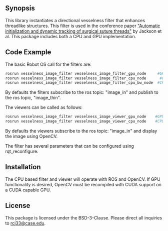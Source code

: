 ## Synopsis

This library instantiates a directional vesselness filter that enhances threadlike structures. This filter is used in the conference paper ["Automatic initialization and dynamic tracking of surgical suture threads"](http://ieeexplore.ieee.org/document/7139853/) by Jackson et al. This package includes both a CPU and GPU implementation.

## Code Example

The basic Robot OS call for the filters are: 
```sh
rosrun vesselness_image_filter vesselness_image_filter_gpu_node     #GPU based vesselness filter
rosrun vesselness_image_filter vesselness_image_filter_cpu_node      #CPU based vesselness filter
rosrun vesselness_image_filter vesselness_image_filter_cpu_bw_node  #CPU based vesselness filter
```
By defaults the filters subscribe to the ros topic: "image_in" and publish to the ros topic, "image_thin".

The viewers can be called as follows: 
```sh
rosrun vesselness_image_filter vesselness_image_viewer_gpu_node    #GPU based vesselness viewer
rosrun vesselness_image_filter vesselness_image_viewer_cpu_node    #CPU based vesselness viewer
```
By defaults the viewers subscribe to the ros topic: "image_in" and display the image using OpenCV.

The filter has several parameters that can be configured using rqt_reconfigure.

## Installation

The CPU based filter and viewer will operate with ROS and OpenCV. If GPU functionality is desired, OpenCV must be recompiled with CUDA support on a CUDA capable GPU.

## License

This package is licensed under the BSD-3-Clause. 
Please direct all inquiries to rcj33@case.edu.